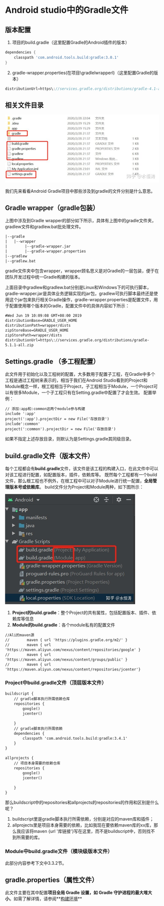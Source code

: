 # Android studio中的Gradle文件

## 版本配置

1. 项目的build.gradle（这里配置Gradle的Android插件的版本）

```gradle
dependencies {
	classpath 'com.android.tools.build:gradle:3.0.1'
}
```

2. gradle-wrapper.properties(在项目\gradlelwrapperl)（这里配置Gradle的版本）

```java
distributionUrl=https\://services.gradle.org/distributions/gradle-4.1-allzip
```

## 相关文件目录

![img](Gradle-AndroidStudio文件解析_imgs\v2-3793ac4a94fa116585701a8da301b48c_720w.jpg)

我们先来看看Android Gradle项目中那些涉及到gradle的文件分别是什么意思。

## Gradle wrapper（gradle包装）

上图中涉及到Gradle wrapper的部分如下所示，具体有上图中的gradle文件夹，gradlew文件和gradlew.bat批处理文件。

```
|--gradle
|   |--wrapper
|        |--gradle-wrapper.jar
|        |--gradle-wrapper.properties
|--gradlew
|--gradlew.bat
```


gradle文件夹中包含wrapper，wrapper顾名思义是对Gradle的一层包装，便于在团队开发过程中统一Gradle构建的版本。

上面目录中gradlew和gradlew.bat分别是Linux和Windows下的可执行脚本，gradle-wrapper.jar是具体业务逻辑实现的jar包，gradlew可执行脚本最终还是使用这个jar包来执行相关Gradle操作，gradle-wrapper.properties是配置文件，用于配置使用哪个版本的Gradle，配置文件中的具体内容如下所示：

```
#Wed Jun 19 10:09:08 GMT+08:00 2019
distributionBase=GRADLE_USER_HOME
distributionPath=wrapper/dists
zipStoreBase=GRADLE_USER_HOME
zipStorePath=wrapper/dists
distributionUrl=https\://services.gradle.org/distributions/gradle-5.1.1-all.zip
```

## Settings.gradle （多工程配置）

此文件用于初始化以及工程树的配置，大多数用于配置子工程，在Gradle中多个工程是通过工程树来表示的，相当于我们在Android Studio看到的Project和Module概念一样，根工程相当于Project，子工程相当于Module，一个Project可以有很多Module，一个子工程只有在Setting.gradle中配置了才会生效。 配置举例：

```
// 添加:app和:common这两个module参与构建
include ':app' 
project(':app').projectDir = new File('存放目录')
include':common'
project(':common').projectDir = new File('存放目录')
```


如果不指定上述存放目录，则默认为是Settings.gradle其同级目录。

## **build.gradle文件（版本文件）**

每个工程都会有**build.gradle**文件，该文件是该工程的构建入口，在此文件中可以对该工程进行配置，如配置版本，插件，依赖库等。 既然每个工程都有一个build文件，那么根工程也不例外，在根工程中可以对子Module进行统一配置，**全局管理版本号或依赖库**。 build文件分为Project和Module两种，如下图所示：

![img](gradle-AndroidStudio文件解析_imgs\v2-f1162bda6d75478b4c2e8205444508e0_720w.jpg)

1. **Project的build.gradle**：整个Project的共有属性，包括配置版本、插件、依赖库等信息
2. **Module的build.gradle**：各个module私有的配置文件

```
//Ali的maven源
//        maven { url 'https://plugins.gradle.org/m2/' }
//        maven { url 'https://maven.aliyun.com/nexus/content/repositories/google' }
//        maven { url 'https://maven.aliyun.com/nexus/content/groups/public' }
//        maven { url 'https://maven.aliyun.com/nexus/content/repositories/jcenter'}
```

###  Project中build.gradle文件（顶层版本文件）

```text
buildscript {
    // gradle脚本执行所需依赖仓库
    repositories {
        google()
        jcenter()
        
    }
    // gradle脚本执行所需依赖
    dependencies {
        classpath 'com.android.tools.build:gradle:3.4.1'
    }
}

allprojects {
    // 项目本身需要的依赖仓库
    repositories {
        google()
        jcenter()
        
    }
}
```

那么buildscript中的repositories和allprojects的repositories的作用和区别是什么呢？

1. buildscript里是gradle脚本执行所需依赖，分别是对应的maven库和插件；
2. allprojects里是项目本身需要的依赖，比如我现在要依赖maven库的xx库，那么我应该将maven {url '库链接'}写在这里，而不是buildscript中，否则找不到所需要的库。

### Module中build.gradle文件（模块级版本文件）

此部分内容参考下文中3.3.2节。

## gradle.properties（属性文件）

此文件主要在其中配置**项目全局 Gradle 设置，如 Gradle 守护进程的最大堆大小**。如需了解详情，请参阅**[构建环境](https://link.zhihu.com/?target=https%3A//docs.gradle.org/current/userguide/build_environment.html)**
